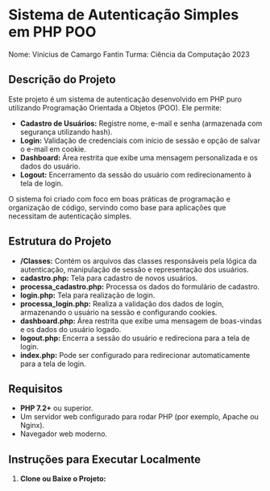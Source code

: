 # Sistema de Autenticação Simples em PHP POO

Nome: Vinicius de Camargo Fantin
Turma: Ciência da Computação 2023

## Descrição do Projeto

Este projeto é um sistema de autenticação desenvolvido em PHP puro utilizando Programação Orientada a Objetos (POO). Ele permite:

- **Cadastro de Usuários:** Registre nome, e-mail e senha (armazenada com segurança utilizando hash).
- **Login:** Validação de credenciais com início de sessão e opção de salvar o e-mail em cookie.
- **Dashboard:** Área restrita que exibe uma mensagem personalizada e os dados do usuário.
- **Logout:** Encerramento da sessão do usuário com redirecionamento à tela de login.

O sistema foi criado com foco em boas práticas de programação e organização de código, servindo como base para aplicações que necessitam de autenticação simples.

## Estrutura do Projeto
- **/Classes:** Contém os arquivos das classes responsáveis pela lógica da autenticação, manipulação de sessão e representação dos usuários.
- **cadastro.php:** Tela para cadastro de novos usuários.
- **processa_cadastro.php:** Processa os dados do formulário de cadastro.
- **login.php:** Tela para realização de login.
- **processa_login.php:** Realiza a validação dos dados de login, armazenando o usuário na sessão e configurando cookies.
- **dashboard.php:** Área restrita que exibe uma mensagem de boas-vindas e os dados do usuário logado.
- **logout.php:** Encerra a sessão do usuário e redireciona para a tela de login.
- **index.php:** Pode ser configurado para redirecionar automaticamente para a tela de login.

## Requisitos

- **PHP 7.2+** ou superior.
- Um servidor web configurado para rodar PHP (por exemplo, Apache ou Nginx).
- Navegador web moderno.

## Instruções para Executar Localmente

1. **Clone ou Baixe o Projeto:**

